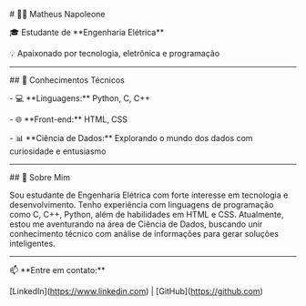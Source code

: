 \# 👨‍💻 Matheus Napoleone



🎓 Estudante de \*\*Engenharia Elétrica\*\*  

💡 Apaixonado por tecnologia, eletrônica e programação



---



\## 🧠 Conhecimentos Técnicos



\- 💻 \*\*Linguagens:\*\* Python, C, C++

\- 🌐 \*\*Front-end:\*\* HTML, CSS

\- 📊 \*\*Ciência de Dados:\*\* Explorando o mundo dos dados com curiosidade e entusiasmo



---



\## 🚀 Sobre Mim



Sou estudante de Engenharia Elétrica com forte interesse em tecnologia e desenvolvimento. Tenho experiência com linguagens de programação como C, C++, Python, além de habilidades em HTML e CSS. Atualmente, estou me aventurando na área de Ciência de Dados, buscando unir conhecimento técnico com análise de informações para gerar soluções inteligentes.



---



📫 \*\*Entre em contato:\*\*  

\[LinkedIn](https://www.linkedin.com) | \[GitHub](https://github.com)

